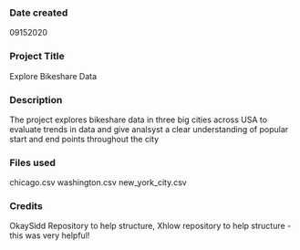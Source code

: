 ### Date created
09152020

### Project Title
Explore Bikeshare Data

### Description
The project explores bikeshare data in three big cities across USA to evaluate
trends in data and give analsyst a clear understanding of popular start and end points throughout the city

### Files used
chicago.csv
washington.csv
new_york_city.csv

### Credits
OkaySidd Repository to help structure, Xhlow repository to help structure -
this was very helpful!
